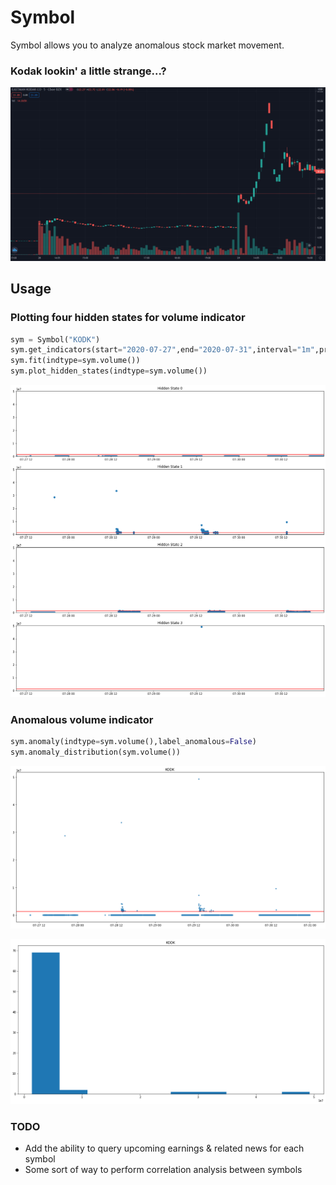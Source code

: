 # Symbol

Symbol allows you to analyze anomalous stock market movement.   

### Kodak lookin' a little strange...?

![kodak ticker](https://github.com/estepmax/symbol/blob/master/screenshots/kodak_ticker.PNG)

## Usage

### Plotting four hidden states for volume indicator
```python
sym = Symbol("KODK")
sym.get_indicators(start="2020-07-27",end="2020-07-31",interval="1m",prepost=True)
sym.fit(indtype=sym.volume())
sym.plot_hidden_states(indtype=sym.volume())
```

![hidden states](https://github.com/estepmax/symbol/blob/master/screenshots/hidden_states.png)

### Anomalous volume indicator
```python
sym.anomaly(indtype=sym.volume(),label_anomalous=False)
sym.anomaly_distribution(sym.volume())
```
![anomalous volume](https://github.com/estepmax/symbol/blob/master/screenshots/anomalies.png)

![anomalous dist](https://github.com/estepmax/symbol/blob/master/screenshots/anomdist.png)

### TODO
- Add the ability to query upcoming earnings & related news for each symbol
- Some sort of way to perform correlation analysis between symbols  

